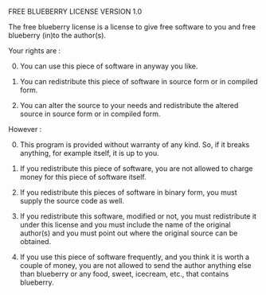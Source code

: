 FREE BLUEBERRY LICENSE VERSION 1.0

The free blueberry license is a license to give free software to you and free
blueberry (in)to the author(s).

Your rights are :

0. You can use this piece of software in anyway you like.

1. You can redistribute this piece of software in source form or in 
   compiled form. 

2. You can alter the source to your needs and redistribute the altered 
source in source form or in compiled form.

However :

0. This program is provided without warranty of any kind. So, if it 
breaks anything, for example itself, it is up to you. 

1. If you redistribute this piece of software, you are not allowed to 
charge money for this piece of software itself.

2. If you redistribute this pieces of software in binary form, you must 
supply the source code as well.

3. If you redistribute this software, modified or not, you must 
redistribute it under this license and you must include the name of 
the original author(s) and you must point out where the original 
source can be obtained.

4. If you use this piece of software frequently, and you think it is 
worth a couple of money, you are not allowed to send the author 
anything else than blueberry or any food, sweet, icecream, etc., that 
contains blueberry.
